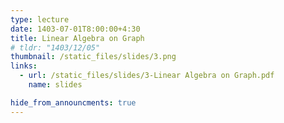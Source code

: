 ```yaml
---
type: lecture
date: 1403-07-01T8:00:00+4:30
title: Linear Algebra on Graph
# tldr: "1403/12/05"
thumbnail: /static_files/slides/3.png
links:
  - url: /static_files/slides/3-Linear Algebra on Graph.pdf
    name: slides

hide_from_announcments: true
---
```

